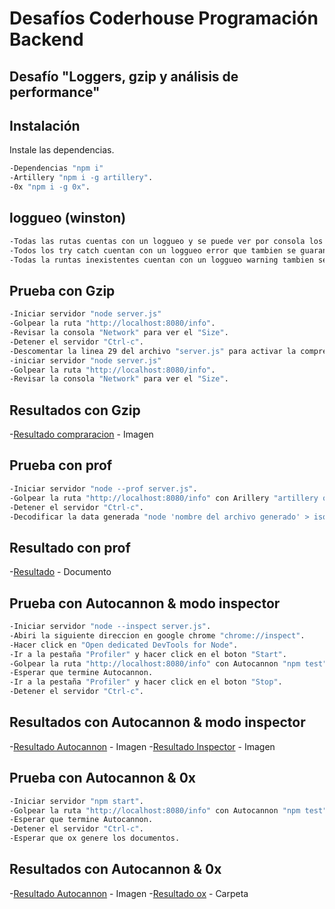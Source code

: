 # Desafíos Coderhouse Programación Backend
## Desafío "Loggers, gzip y análisis de performance" 
## Instalación

Instale las dependencias.
```sh
-Dependencias "npm i"
-Artillery "npm i -g artillery".
-0x "npm i -g 0x".
```

## loggueo (winston)
```sh
-Todas las rutas cuentas con un loggueo y se puede ver por consola los request a las rutas.
-Todos los try catch cuentan con un loggueo error que tambien se guaran en el archivo error.log
-Todas la runtas inexistentes cuentan con un loggueo warning tambien se guaran en el archivo warn.log
```

## Prueba con Gzip
```sh
-Iniciar servidor "node server.js"
-Golpear la ruta "http://localhost:8080/info".
-Revisar la consola "Network" para ver el "Size".
-Detener el servidor "Ctrl-c".
-Descomentar la linea 29 del archivo "server.js" para activar la compresion.
-iniciar servidor "node server.js"
-Golpear la ruta "http://localhost:8080/info".
-Revisar la consola "Network" para ver el "Size".
```
## Resultados con Gzip
-[Resultado compraracion](https://github.com/nzgama/DesafiosCoderProgramacinBackend/blob/LoggersGzipAn%C3%A1lisisPerformance/gzipImg.png) - Imagen

## Prueba con prof
```sh
-Iniciar servidor "node --prof server.js".
-Golpear la ruta "http://localhost:8080/info" con Arillery "artillery quick --count 50 -n 20 http://localhost:8081/info > result_fork.txt".
-Detener el servidor "Ctrl-c".
-Decodificar la data generada "node 'nombre del archivo generado' > isolate-result.txt".
```
## Resultado con prof
-[Resultado](https://github.com/nzgama/DesafiosCoderProgramacinBackend/blob/LoggersGzipAn%C3%A1lisisPerformance/isolate-result.txt) - Documento

## Prueba con Autocannon & modo inspector
```sh
-Iniciar servidor "node --inspect server.js".
-Abiri la siguiente direccion en google chrome "chrome://inspect".
-Hacer click en "Open dedicated DevTools for Node".
-Ir a la pestaña "Profiler" y hacer click en el boton "Start".
-Golpear la ruta "http://localhost:8080/info" con Autocannon "npm test" (en una nueva consola).
-Esperar que termine Autocannon.
-Ir a la pestaña "Profiler" y hacer click en el boton "Stop".
-Detener el servidor "Ctrl-c".
```
## Resultados con Autocannon & modo inspector
-[Resultado Autocannon](https://github.com/nzgama/DesafiosCoderProgramacinBackend/blob/LoggersGzipAn%C3%A1lisisPerformance/Autocannon.png) - Imagen
-[Resultado Inspector](https://github.com/nzgama/DesafiosCoderProgramacinBackend/blob/LoggersGzipAn%C3%A1lisisPerformance/inspector.png) - Imagen

## Prueba con Autocannon & 0x
```sh
-Iniciar servidor "npm start".
-Golpear la ruta "http://localhost:8080/info" con Autocannon "npm test" (en una nueva consola).
-Esperar que termine Autocannon.
-Detener el servidor "Ctrl-c".
-Esperar que ox genere los documentos.
```
## Resultados con Autocannon & 0x
-[Resultado Autocannon](https://github.com/nzgama/DesafiosCoderProgramacinBackend/blob/LoggersGzipAn%C3%A1lisisPerformance/Autocannon2.png) - Imagen
-[Resultado ox](https://github.com/nzgama/DesafiosCoderProgramacinBackend/blob/LoggersGzipAn%C3%A1lisisPerformance/prueba0x) - Carpeta

